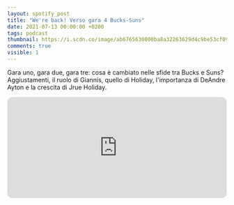 ```yaml
---
layout: spotify_post
title: "We're back! Verso gara 4 Bucks-Suns"
date: 2021-07-13 00:00:00 +0200
tags: podcast
thumbnail: https://i.scdn.co/image/ab6765630000ba8a32263629d4c9be53cf09e48c
comments: true
visible: 1
---
```


Gara uno, gara due, gara tre: cosa è cambiato nelle sfide tra Bucks e Suns? Aggiustamenti, il ruolo di Giannis, quello di Holiday, l'importanza di DeAndre Ayton e la crescita di Jrue Holiday.


<iframe style="border-radius:12px" 
src="https://open.spotify.com/embed/episode/5UtwoEgduswBCuSYRca0Es?utm_source=generator" 
width="100%" height="232" frameBorder="0" allowfullscreen="" 
allow="autoplay; clipboard-write; encrypted-media; fullscreen; picture-in-picture"></iframe>
